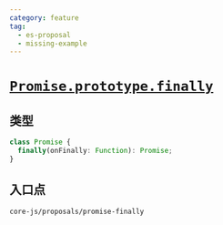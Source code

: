 ```yaml
---
category: feature
tag:
  - es-proposal
  - missing-example
---
```


# [`Promise.prototype.finally`](https://github.com/tc39/proposal-promise-finally)

## 类型

```ts
class Promise {
  finally(onFinally: Function): Promise;
}
```

## 入口点

```
core-js/proposals/promise-finally
```

